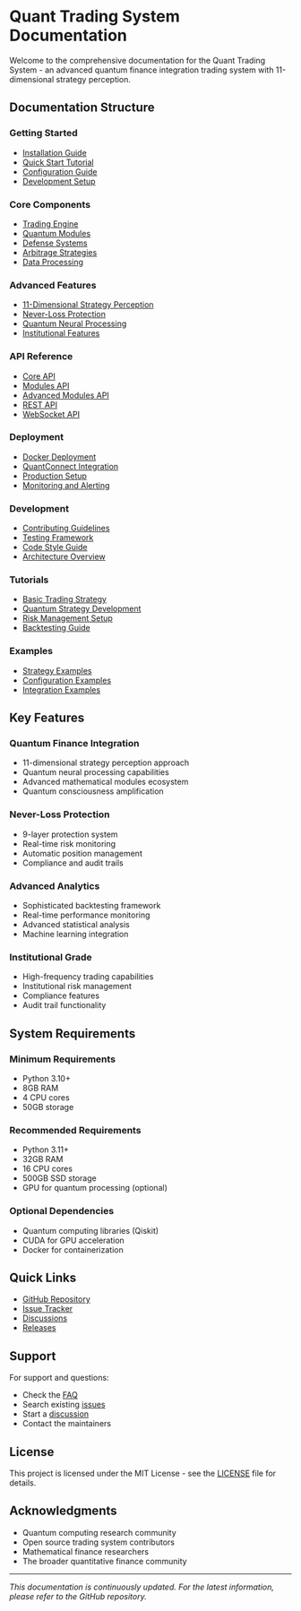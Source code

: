 # Quant Trading System Documentation

Welcome to the comprehensive documentation for the Quant Trading System - an advanced quantum finance integration trading system with 11-dimensional strategy perception.

## Documentation Structure

### Getting Started
- [Installation Guide](installation.md)
- [Quick Start Tutorial](quickstart.md)
- [Configuration Guide](configuration.md)
- [Development Setup](development.md)

### Core Components
- [Trading Engine](core/trading-engine.md)
- [Quantum Modules](core/quantum-modules.md)
- [Defense Systems](core/defense-systems.md)
- [Arbitrage Strategies](core/arbitrage.md)
- [Data Processing](core/data-processing.md)

### Advanced Features
- [11-Dimensional Strategy Perception](advanced/strategy-perception.md)
- [Never-Loss Protection](advanced/never-loss-protection.md)
- [Quantum Neural Processing](advanced/quantum-neural.md)
- [Institutional Features](advanced/institutional.md)

### API Reference
- [Core API](api/core.md)
- [Modules API](api/modules.md)
- [Advanced Modules API](api/advanced-modules.md)
- [REST API](api/rest.md)
- [WebSocket API](api/websocket.md)

### Deployment
- [Docker Deployment](deployment/docker.md)
- [QuantConnect Integration](deployment/quantconnect.md)
- [Production Setup](deployment/production.md)
- [Monitoring and Alerting](deployment/monitoring.md)

### Development
- [Contributing Guidelines](../CONTRIBUTING.md)
- [Testing Framework](development/testing.md)
- [Code Style Guide](development/code-style.md)
- [Architecture Overview](development/architecture.md)

### Tutorials
- [Basic Trading Strategy](tutorials/basic-strategy.md)
- [Quantum Strategy Development](tutorials/quantum-strategy.md)
- [Risk Management Setup](tutorials/risk-management.md)
- [Backtesting Guide](tutorials/backtesting.md)

### Examples
- [Strategy Examples](examples/strategies/)
- [Configuration Examples](examples/configs/)
- [Integration Examples](examples/integrations/)

## Key Features

### Quantum Finance Integration
- 11-dimensional strategy perception approach
- Quantum neural processing capabilities
- Advanced mathematical modules ecosystem
- Quantum consciousness amplification

### Never-Loss Protection
- 9-layer protection system
- Real-time risk monitoring
- Automatic position management
- Compliance and audit trails

### Advanced Analytics
- Sophisticated backtesting framework
- Real-time performance monitoring
- Advanced statistical analysis
- Machine learning integration

### Institutional Grade
- High-frequency trading capabilities
- Institutional risk management
- Compliance features
- Audit trail functionality

## System Requirements

### Minimum Requirements
- Python 3.10+
- 8GB RAM
- 4 CPU cores
- 50GB storage

### Recommended Requirements
- Python 3.11+
- 32GB RAM
- 16 CPU cores
- 500GB SSD storage
- GPU for quantum processing (optional)

### Optional Dependencies
- Quantum computing libraries (Qiskit)
- CUDA for GPU acceleration
- Docker for containerization

## Quick Links

- [GitHub Repository](https://github.com/Lapommeray/quant-trading-system)
- [Issue Tracker](https://github.com/Lapommeray/quant-trading-system/issues)
- [Discussions](https://github.com/Lapommeray/quant-trading-system/discussions)
- [Releases](https://github.com/Lapommeray/quant-trading-system/releases)

## Support

For support and questions:
- Check the [FAQ](faq.md)
- Search existing [issues](https://github.com/Lapommeray/quant-trading-system/issues)
- Start a [discussion](https://github.com/Lapommeray/quant-trading-system/discussions)
- Contact the maintainers

## License

This project is licensed under the MIT License - see the [LICENSE](../LICENSE) file for details.

## Acknowledgments

- Quantum computing research community
- Open source trading system contributors
- Mathematical finance researchers
- The broader quantitative finance community

---

*This documentation is continuously updated. For the latest information, please refer to the GitHub repository.*
